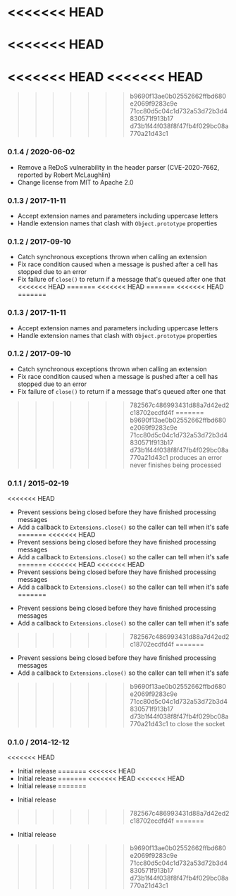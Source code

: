 <<<<<<< HEAD
=======
<<<<<<< HEAD
=======
<<<<<<< HEAD
<<<<<<< HEAD
=======
>>>>>>> b9690f13ae0b02552662ffbd680e2069f9283c9e
>>>>>>> 71cc80d5c04c1d732a53d72b3d4830571f913b17
>>>>>>> d73b1f44f038f8f47fb4f029bc08a770a21d43c1
### 0.1.4 / 2020-06-02

- Remove a ReDoS vulnerability in the header parser (CVE-2020-7662, reported by
  Robert McLaughlin)
- Change license from MIT to Apache 2.0

### 0.1.3 / 2017-11-11

- Accept extension names and parameters including uppercase letters
- Handle extension names that clash with `Object.prototype` properties

### 0.1.2 / 2017-09-10

- Catch synchronous exceptions thrown when calling an extension
- Fix race condition caused when a message is pushed after a cell has stopped
  due to an error
- Fix failure of `close()` to return if a message that's queued after one that
<<<<<<< HEAD
=======
<<<<<<< HEAD
=======
<<<<<<< HEAD
=======
### 0.1.3 / 2017-11-11

* Accept extension names and parameters including uppercase letters
* Handle extension names that clash with `Object.prototype` properties

### 0.1.2 / 2017-09-10

* Catch synchronous exceptions thrown when calling an extension
* Fix race condition caused when a message is pushed after a cell has stopped
  due to an error
* Fix failure of `close()` to return if a message that's queued after one that
>>>>>>> 782567c486993431d88a7d42ed2c18702ecdfd4f
=======
>>>>>>> b9690f13ae0b02552662ffbd680e2069f9283c9e
>>>>>>> 71cc80d5c04c1d732a53d72b3d4830571f913b17
>>>>>>> d73b1f44f038f8f47fb4f029bc08a770a21d43c1
  produces an error never finishes being processed

### 0.1.1 / 2015-02-19

<<<<<<< HEAD
- Prevent sessions being closed before they have finished processing messages
- Add a callback to `Extensions.close()` so the caller can tell when it's safe
=======
<<<<<<< HEAD
- Prevent sessions being closed before they have finished processing messages
- Add a callback to `Extensions.close()` so the caller can tell when it's safe
=======
<<<<<<< HEAD
<<<<<<< HEAD
- Prevent sessions being closed before they have finished processing messages
- Add a callback to `Extensions.close()` so the caller can tell when it's safe
=======
* Prevent sessions being closed before they have finished processing messages
* Add a callback to `Extensions.close()` so the caller can tell when it's safe
>>>>>>> 782567c486993431d88a7d42ed2c18702ecdfd4f
=======
- Prevent sessions being closed before they have finished processing messages
- Add a callback to `Extensions.close()` so the caller can tell when it's safe
>>>>>>> b9690f13ae0b02552662ffbd680e2069f9283c9e
>>>>>>> 71cc80d5c04c1d732a53d72b3d4830571f913b17
>>>>>>> d73b1f44f038f8f47fb4f029bc08a770a21d43c1
  to close the socket

### 0.1.0 / 2014-12-12

<<<<<<< HEAD
- Initial release
=======
<<<<<<< HEAD
- Initial release
=======
<<<<<<< HEAD
<<<<<<< HEAD
- Initial release
=======
* Initial release
>>>>>>> 782567c486993431d88a7d42ed2c18702ecdfd4f
=======
- Initial release
>>>>>>> b9690f13ae0b02552662ffbd680e2069f9283c9e
>>>>>>> 71cc80d5c04c1d732a53d72b3d4830571f913b17
>>>>>>> d73b1f44f038f8f47fb4f029bc08a770a21d43c1
